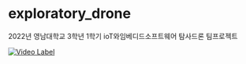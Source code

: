 # exploratory_drone
2022년 영남대학교 3학년 1학기 ioT와임베디드소프트웨어 탐사드론 팀프로젝트

[![Video Label](https://www.youtube.com/watch?v=yPL0guaGo5I&ab_channel=%EC%9B%90%EC%A4%80%EC%98%81)](https://www.youtube.com/watch?v=yPL0guaGo5I&ab_channel=%EC%9B%90%EC%A4%80%EC%98%81)

